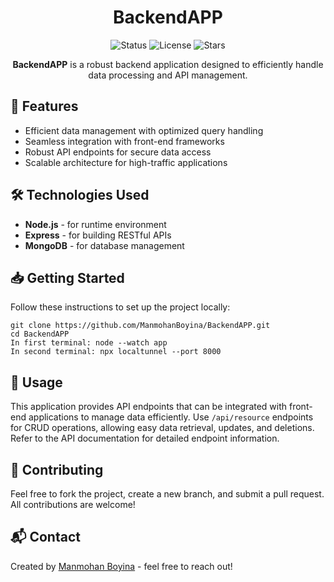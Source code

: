 <h1 align="center">BackendAPP</h1>
<p align="center">
  <img src="https://img.shields.io/badge/Status-Active-green" alt="Status"/>
  <img src="https://img.shields.io/github/license/ManmohanBoyina/BackendAPP" alt="License"/>
  <img src="https://img.shields.io/github/stars/ManmohanBoyina/BackendAPP" alt="Stars"/>
</p>

<p align="center">
  <strong>BackendAPP</strong> is a robust backend application designed to efficiently handle data processing and API management.
</p>

<h2>🚀 Features</h2>
<ul>
  <li>Efficient data management with optimized query handling</li>
  <li>Seamless integration with front-end frameworks</li>
  <li>Robust API endpoints for secure data access</li>
  <li>Scalable architecture for high-traffic applications</li>
</ul>

<h2>🛠️ Technologies Used</h2>
<ul>
  <li><strong>Node.js</strong> - for runtime environment</li>
  <li><strong>Express</strong> - for building RESTful APIs</li>
  <li><strong>MongoDB</strong> - for database management</li>
</ul>

<h2>📥 Getting Started</h2>
<p>Follow these instructions to set up the project locally:</p>

<pre><code>git clone https://github.com/ManmohanBoyina/BackendAPP.git
cd BackendAPP
In first terminal: node --watch app
In second terminal: npx localtunnel --port 8000
</code></pre>

<h2>📖 Usage</h2>
<p>This application provides API endpoints that can be integrated with front-end applications to manage data efficiently. Use <code>/api/resource</code> endpoints for CRUD operations, allowing easy data retrieval, updates, and deletions. Refer to the API documentation for detailed endpoint information.</p>

<h2>🤝 Contributing</h2>
<p>Feel free to fork the project, create a new branch, and submit a pull request. All contributions are welcome!</p>

<h2>📬 Contact</h2>
<p>Created by <a href="https://github.com/ManmohanBoyina">Manmohan Boyina</a> - feel free to reach out!</p>
